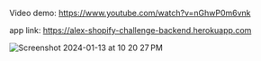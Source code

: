 Video demo: https://www.youtube.com/watch?v=nGhwP0m6vnk


app link: https://alex-shopify-challenge-backend.herokuapp.com



![Screenshot 2024-01-13 at 10 20 27 PM](https://github.com/AlexTran0899/Shopify-Intern-Challenge/assets/76791231/07fb55ae-c033-4d8d-be15-e479606e78c2)
